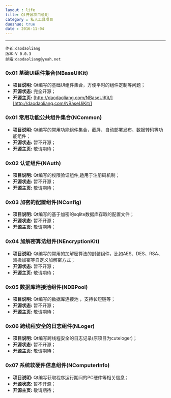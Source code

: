 ```yaml
---
layout : life
title: Qt开源项目说明
category : 私人工具项目
duoshuo: true
date : 2016-11-04
---
```


******

	作者:daodaoliang
    版本:V 0.0.3
    邮箱:daodaoliang@yeah.net

<!-- more -->


### 0x01 基础UI组件集合(NBaseUiKit)

* **项目说明:** Qt编写的基础UI组件集合，方便平时的组件定制等问题；
* **开源状态:** 完全开源；
* **开源主页:** [http://daodaoliang.com/NBaseUiKit/][http://daodaoliang.com/NBaseUiKit/]

### 0x01 常用功能公共组件集合(NCommon)

* **项目说明:** Qt编写的常用功能组件集合，截屏、自动部署发布、数据转码等功能组件；
* **开源状态:** 暂不开源；
* **开源主页:** 敬请期待；

### 0x02 认证组件(NAuth)

* **项目说明:** Qt编写的权限验证组件,适用于注册码机制；
* **开源状态:** 暂不开源；
* **开源主页:** 敬请期待；

### 0x03 加密的配置组件(NConfig)

* **项目说明:** Qt编写的基于加密的sqlite数据库存取的配置文件；
* **开源状态:** 暂不开源；
* **开源主页:** 敬请期待；

### 0x04 加解密算法组件(NEncryptionKit)

* **项目说明:** Qt编写的常用的加解密算法的封装组件，比如AES、DES、RSA、凯撒加密等自定义加解密方式；
* **开源状态:** 暂不开源；
* **开源主页:** 敬请期待；

### 0x05 数据库连接池组件(NDBPool)

* **项目说明:** Qt编写的数据库连接池 ，支持长短链等；
* **开源状态:** 暂不开源；
* **开源主页:** 敬请期待；

### 0x06 跨线程安全的日志组件(NLoger)

* **项目说明:** Qt编写跨线程安全的日志记录(原项目为cuteloger)；
* **开源状态:** 暂不开源；
* **开源主页:** 敬请期待；

### 0x07 系统软硬件信息组件(NComputerInfo)

* **项目说明:** Qt编写获取程序运行期间的PC硬件等相关信息；
* **开源状态:** 暂不开源；
* **开源主页:** 敬请期待；